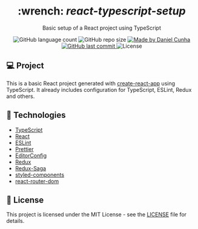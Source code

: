<div align="center">
  <h1>
    :wrench: <i>react-typescript-setup</i>
  </h1>
  <p>
    Basic setup of a React project using TypeScript
  </p>

  <img alt="GitHub language count" src="https://img.shields.io/github/languages/count/danielccunha/react-typescript-setup?color=%233a86ff">
  <img alt="GitHub repo size" src="https://img.shields.io/github/repo-size/danielccunha/react-typescript-setup?color=%233a86ff">
  <a href="https://www.linkedin.com/in/daniel-cunha-53053816b/">
  <img alt="Made by Daniel Cunha" src="https://img.shields.io/badge/made%20by-Daniel%20Cunha-%23?color=%233a86ff">
  </a>
  <a href="https://github.com/danielccunha/react-typescript-setup/commits/master">
  <img alt="GitHub last commit" src="https://img.shields.io/github/last-commit/danielccunha/react-typescript-setup?color=%233a86ff">
  </a>
  <img alt="License" src="https://img.shields.io/badge/license-MIT-brightgreen?color=%233a86ff">
</div>

## :computer: Project

This is a basic React project generated with [create-react-app][cra] using TypeScript. It already includes configuration for TypeScript, ESLint, Redux and others.

## :rocket: Technologies

- [TypeScript][typescript]
- [React][react]
- [ESLint][eslint]
- [Prettier][prettier]
- [EditorConfig][editorconfig]
- [Redux][redux]
- [Redux-Saga][redux-saga]
- [styled-components][styled-components]
- [react-router-dom][react-router-dom]

## :memo: License

This project is licensed under the MIT License - see the [LICENSE](LICENSE) file for details.

[cra]: https://create-react-app.dev/docs/getting-started/
[typescript]: https://www.typescriptlang.org/
[react]: https://reactjs.org/
[eslint]: https://eslint.org/
[prettier]: https://prettier.io/
[editorconfig]: https://editorconfig.org/
[styled-components]: https://styled-components.com/
[react-router-dom]: https://reactrouter.com/web/guides/quick-start
[redux]: https://redux.js.org/
[redux-saga]: https://redux-saga.js.org/
